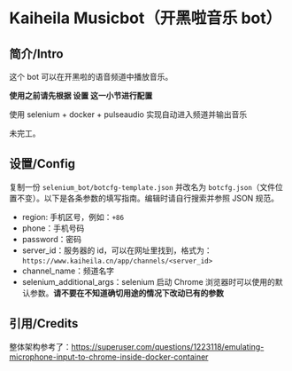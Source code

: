 # Kaiheila Musicbot（开黑啦音乐 bot）

## 简介/Intro

这个 bot 可以在开黑啦的语音频道中播放音乐。

**使用之前请先根据 设置 这一小节进行配置**

使用 selenium + docker + pulseaudio 实现自动进入频道并输出音乐

未完工。

## 设置/Config

复制一份 `selenium_bot/botcfg-template.json` 并改名为 `botcfg.json`（文件位置不变）。以下是各条参数的填写指南。编辑时请自行搜索并参照 JSON 规范。

- region: 手机区号，例如：`+86`
- phone：手机号码
- password：密码
- server_id：服务器的 id，可以在网址里找到，格式为：`https://www.kaiheila.cn/app/channels/<server_id>`
- channel_name：频道名字
- selenium_additional_args：selenium 启动 Chrome 浏览器时可以使用的默认参数。**请不要在不知道确切用途的情况下改动已有的参数**

## 引用/Credits

整体架构参考了：https://superuser.com/questions/1223118/emulating-microphone-input-to-chrome-inside-docker-container
